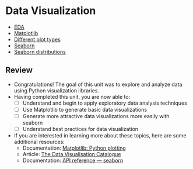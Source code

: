 # Data Visualization
- [EDA](EDA)
- [Matplotlib](Matplotlib)
- [Different plot types](Different-plot-types)
- [Seaborn](Seaborn)
- [Seaborn distributions](Seaborn-distributions)



## Review
- Congratulations! The goal of this unit was to explore and analyze data using Python visualization libraries.
- Having completed this unit, you are now able to:
    - [ ] Understand and begin to apply exploratory data analysis techniques
    - [ ] Use Matplotlib to generate basic data visualizations
    - [ ] Generate more attractive data visualizations more easily with seaborn
    - [ ] Understand best practices for data visualization
- If you are interested in learning more about these topics, here are some additional resources:
    - Documentation: [Matplotlib: Python plotting](https://matplotlib.org/)
    - Article: [The Data Visualisation Catalogue](https://datavizcatalogue.com)
    - Documentation: [API reference — seaborn](https://seaborn.pydata.org/api.html)
